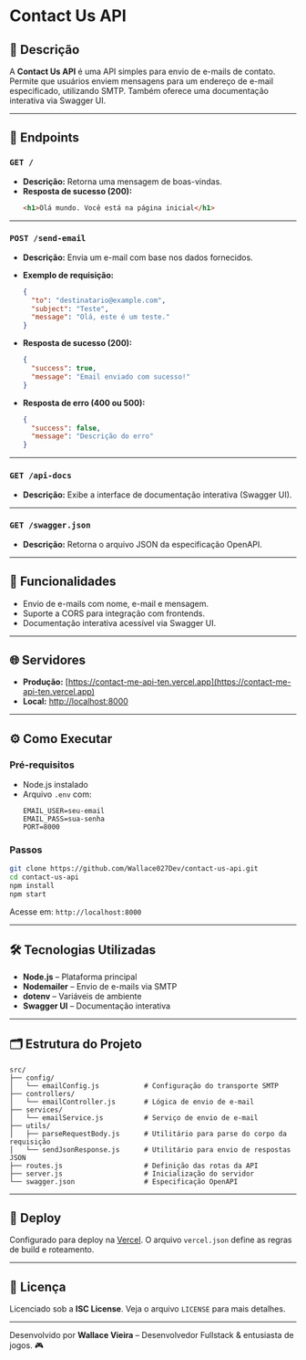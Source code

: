 # Contact Us API

## 📄 Descrição

A **Contact Us API** é uma API simples para envio de e-mails de contato. Permite que usuários enviem mensagens para um endereço de e-mail especificado, utilizando SMTP. Também oferece uma documentação interativa via Swagger UI.

---

## 🔗 Endpoints

### `GET /`

- **Descrição:** Retorna uma mensagem de boas-vindas.
- **Resposta de sucesso (200):**
  ```html
  <h1>Olá mundo. Você está na página inicial</h1>
  ```

---

### `POST /send-email`

- **Descrição:** Envia um e-mail com base nos dados fornecidos.
- **Exemplo de requisição:**
  ```json
  {
    "to": "destinatario@example.com",
    "subject": "Teste",
    "message": "Olá, este é um teste."
  }
  ```

- **Resposta de sucesso (200):**
  ```json
  {
    "success": true,
    "message": "Email enviado com sucesso!"
  }
  ```

- **Resposta de erro (400 ou 500):**
  ```json
  {
    "success": false,
    "message": "Descrição do erro"
  }
  ```

---

### `GET /api-docs`

- **Descrição:** Exibe a interface de documentação interativa (Swagger UI).

---

### `GET /swagger.json`

- **Descrição:** Retorna o arquivo JSON da especificação OpenAPI.

---

## 🚀 Funcionalidades

- Envio de e-mails com nome, e-mail e mensagem.
- Suporte a CORS para integração com frontends.
- Documentação interativa acessível via Swagger UI.

---

## 🌐 Servidores

- **Produção:** [https://contact-me-api-ten.vercel.app](https://contact-me-api-ten.vercel.app)
- **Local:** [http://localhost:8000](http://localhost:8000)

---

## ⚙️ Como Executar

### Pré-requisitos

- Node.js instalado
- Arquivo `.env` com:
  ```
  EMAIL_USER=seu-email
  EMAIL_PASS=sua-senha
  PORT=8000
  ```

### Passos

```bash
git clone https://github.com/Wallace027Dev/contact-us-api.git
cd contact-us-api
npm install
npm start
```

Acesse em: `http://localhost:8000`

---

## 🛠 Tecnologias Utilizadas

- **Node.js** – Plataforma principal
- **Nodemailer** – Envio de e-mails via SMTP
- **dotenv** – Variáveis de ambiente
- **Swagger UI** – Documentação interativa

---

## 🗂 Estrutura do Projeto

```
src/
├── config/
│   └── emailConfig.js           # Configuração do transporte SMTP
├── controllers/
│   └── emailController.js       # Lógica de envio de e-mail
├── services/
│   └── emailService.js          # Serviço de envio de e-mail
├── utils/
│   ├── parseRequestBody.js      # Utilitário para parse do corpo da requisição
│   └── sendJsonResponse.js      # Utilitário para envio de respostas JSON
├── routes.js                    # Definição das rotas da API
├── server.js                    # Inicialização do servidor
└── swagger.json                 # Especificação OpenAPI
```

---

## 🚀 Deploy

Configurado para deploy na [Vercel](https://vercel.com/). O arquivo `vercel.json` define as regras de build e roteamento.

---

## 📜 Licença

Licenciado sob a **ISC License**. Veja o arquivo `LICENSE` para mais detalhes.

---

Desenvolvido por **Wallace Vieira** – Desenvolvedor Fullstack & entusiasta de jogos. 🎮
